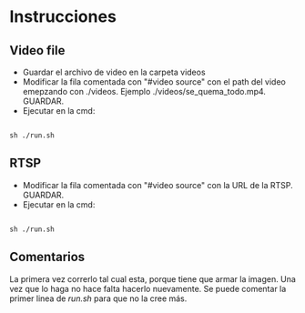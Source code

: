 # Instrucciones


## Video file
- Guardar el archivo de video en la carpeta videos
- Modificar la fila comentada con "#video source" con el path del video emepzando con ./videos. Ejemplo ./videos/se_quema_todo.mp4. GUARDAR.
- Ejecutar en la cmd:
<code>
sh ./run.sh
</code>

## RTSP
- Modificar la fila comentada con "#video source" con la URL de la RTSP. GUARDAR.
- Ejecutar en la cmd:
<code>
sh ./run.sh
</code>


## Comentarios
La primera vez correrlo tal cual esta, porque tiene que armar la imagen.
Una vez que lo haga no hace falta hacerlo nuevamente. 
Se puede comentar la primer linea de <em>run.sh</em> para que no la cree más.
